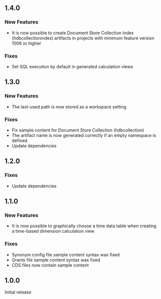 ## 1.4.0

### New Features
- It is now possible to create Document Store Collection Index (hdbcollectionindex) artifacts in projects with minimum feature version 1006 or higher

### Fixes
- Set SQL execution by default in generated calculation views

## 1.3.0

### New Features
- The last-used path is now stored as a workspace setting

### Fixes
- Fix sample content for Document Store Collection (hdbcollection)
- The artifact name is now generated correctly if an empty namespace is defined
- Update dependencies

## 1.2.0

### Fixes
- Update dependencies

## 1.1.0

### New Features
- It is now possible to graphically choose a time data table when creating a time-based dimension calculation view

### Fixes
- Synonym config file sample content syntax was fixed
- Grants file sample content syntax was fixed
- CDS files now contain sample content

## 1.0.0

Initial release